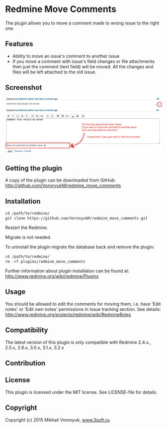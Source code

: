 # Redmine Move Comments

The plugin allows you to move a comment made to wrong issue to the right one.

## Features

* Ability to move an issue's comment to another issue
* If you move a comment with issue's field changes or file attachments then just the comment (text field) will be moved. All the changes and files will be left attached to the old issue.

## Screenshot

![Click the 'Edit' button](doc/click-edit-button.png "Click the 'Edit' button")
![Fill the right issue id](doc/fill-the-right-issue-id.png "New field 'Move the comment to another issue'")

## Getting the plugin

A copy of the plugin can be downloaded from GitHub: http://github.com/VoronyukM/redmine_move_comments

## Installation

```
cd /path/to/redmine/
git clone https://github.com/VoronyukM/redmine_move_comments.git
```

Restart the Redmine.

Migrate is not needed.


To uninstall the plugin migrate the database back and remove the plugin:

```
cd /path/to/redmine/
rm -rf plugins/redmine_move_comments
```

Further information about plugin installation can be found at: http://www.redmine.org/wiki/redmine/Plugins

## Usage

You should be allowed to edit the comments for moving them, i.e. have 'Edit notes' or 'Edit own notes' permissions in Issue tracking section. See details: http://www.redmine.org/projects/redmine/wiki/RedmineRoles

## Compatibility

The latest version of this plugin is only compatible with Redmine 2.4.x., 2.5.x, 2.6.x, 3.0.x, 3.1.x, 3.2.x

## Contribution

## License

This plugin is licensed under the MIT license. See LICENSE-file for details.

## Copyright

Copyright (c) 2015 Mikhail Voronyuk, www.3soft.ru. 

